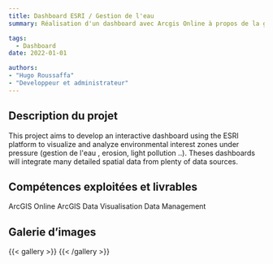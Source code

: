```yaml
---
title: Dashboard ESRI / Gestion de l'eau
summary: Réalisation d'un dashboard avec Arcgis Online à propos de la gestion de l'eau potable en Nouvelle-Calédonie

tags:
  - Dashboard
date: 2022-01-01

authors:
- "Hugo Roussaffa"
- "Developpeur et administrateur"
---
```


## Description du projet 

This project aims to develop an interactive dashboard using the ESRI platform to visualize and analyze  environmental interest zones under pressure (gestion de l'eau
, erosion, light pollution ..). Theses dashboards will integrate many detailed spatial data from plenty of data sources.
        


## Compétences exploitées et livrables 
ArcGIS Online
ArcGIS
Data Visualisation
Data Management

## Galerie d’images

{{< gallery >}}
{{< /gallery >}}
